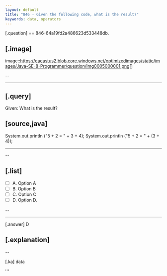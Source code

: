 ```yaml
---
layout: default 
title: "846 - Given the following code, what is the result?"
keywords: data, operators
---
```



[.question]
== 846-64a19fd2a486623d533448db.

[.image]
--

image::https://eaeastus2.blob.core.windows.net/optimizedimages/static/images/Java-SE-8-Programmer/question/img0005000001.png[]

--


****

[.query]
--
Given:
What is the result?


[source,java]
----
System.out.println ("5 + 2 = " + 3 + 4);
System.out.println ("5 + 2 = " + (3 + 4));

----


--

[.list]
--
* [ ] A. Option A
* [ ] B. Option B
* [ ] C. Option C
* [ ] D. Option D.

--
****

[.answer]
D

[.explanation]
--

--

[.ka]
data

'''


